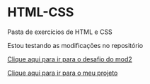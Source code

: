 # HTML-CSS
 Pasta de exercícios de HTML e CSS

Estou testando as modificações
no repositório

<a href="https://felipe-clink-teixeira.github.io/HTML-CSS/desafio%20mod2/index.html">Clique aqui para ir para o desafio do mod2</a>

<a href="https://felipe-clink-teixeira.github.io/HTML-CSS/ex021/caixa02.html">Clique aqui para ir para o meu projeto</a>
